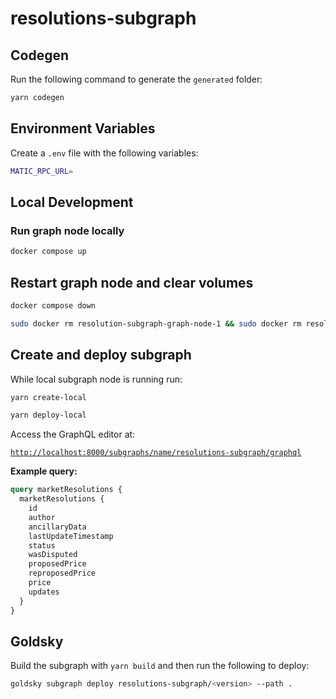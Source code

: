 # resolutions-subgraph

## Codegen

Run the following command to generate the `generated` folder:

```bash
yarn codegen
```

## Environment Variables

Create a `.env` file with the following variables:

```bash
MATIC_RPC_URL=
```

## Local Development

### Run graph node locally

```bash
docker compose up
```

## Restart graph node and clear volumes

```bash
docker compose down
```

```bash
sudo docker rm resolution-subgraph-graph-node-1 && sudo docker rm resolution-subgraph-ipfs-1 && sudo docker rm resolution-subgraph-postgres-1 && sudo docker rm resolution-subgraph-ganache-1
```

## Create and deploy subgraph

While local subgraph node is running run:

```bash
yarn create-local
```

```bash
yarn deploy-local
```

Access the GraphQL editor at:

[`http://localhost:8000/subgraphs/name/resolutions-subgraph/graphql`](http://localhost:8000/subgraphs/name/resolutions-subgraph/graphql)

**Example query:**

```graphQL
query marketResolutions {
  marketResolutions {
    id
    author
    ancillaryData
    lastUpdateTimestamp
    status
    wasDisputed
    proposedPrice
    reproposedPrice
    price
    updates
  }
}
```

## Goldsky

Build the subgraph with `yarn build` and then run the following to deploy:

```bash
goldsky subgraph deploy resolutions-subgraph/<version> --path .
```
